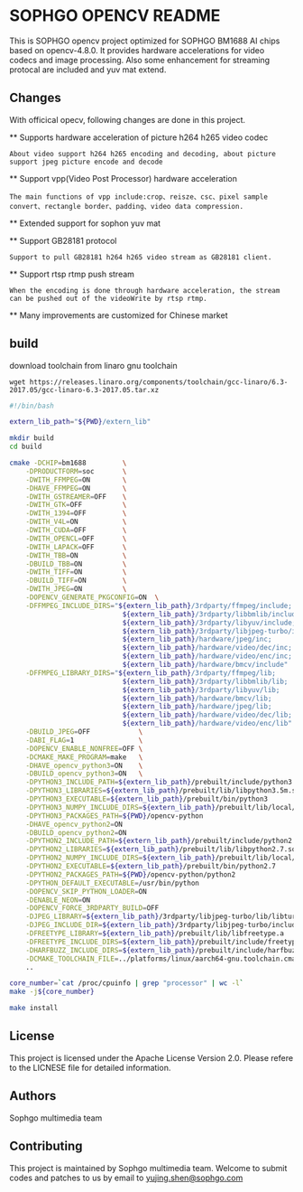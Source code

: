 SOPHGO OPENCV README
====================

This is SOPHGO opencv project optimized for SOPHGO BM1688 AI chips based on opencv-4.8.0. It provides hardware accelerations for video codecs 
and image processing. Also some enhancement for streaming protocal are included and yuv mat extend. 

## Changes
With officical opecv, following changes are done in this project. 

** Supports hardware acceleration of picture h264 h265 video codec

    About video support h264 h265 encoding and decoding, about picture support jpeg picture encode and decode

** Support vpp(Video Post Processor) hardware acceleration

    The main functions of vpp include:crop、reisze、csc、pixel sample convert、rectangle border、padding、video data compression.

** Extended support for sophon yuv mat 

** Support GB28181 protocol

    Support to pull GB28181 h264 h265 video stream as GB28181 client.

** Support rtsp rtmp push stream

    When the encoding is done through hardware acceleration, the stream can be pushed out of the videoWrite by rtsp rtmp.

** Many improvements are customized for Chinese market

## build

download toolchain from linaro gnu toolchain
```base
wget https://releases.linaro.org/components/toolchain/gcc-linaro/6.3-2017.05/gcc-linaro-6.3-2017.05.tar.xz
```

```bash
#!/bin/bash

extern_lib_path="${PWD}/extern_lib"

mkdir build
cd build

cmake -DCHIP=bm1688         \
    -DPRODUCTFORM=soc       \
    -DWITH_FFMPEG=ON        \
    -DHAVE_FFMPEG=ON        \
    -DWITH_GSTREAMER=OFF    \
    -DWITH_GTK=OFF          \
    -DWITH_1394=OFF         \
    -DWITH_V4L=ON           \
    -DWITH_CUDA=OFF         \
    -DWITH_OPENCL=OFF       \
    -DWITH_LAPACK=OFF       \
    -DWITH_TBB=ON           \
    -DBUILD_TBB=ON          \
    -DWITH_TIFF=ON          \
    -DBUILD_TIFF=ON         \
    -DWITH_JPEG=ON          \
    -DOPENCV_GENERATE_PKGCONFIG=ON  \
    -DFFMPEG_INCLUDE_DIRS="${extern_lib_path}/3rdparty/ffmpeg/include;          \
                            ${extern_lib_path}/3rdparty/libbmlib/include;       \
                            ${extern_lib_path}/3rdparty/libyuv/include;         \
                            ${extern_lib_path}/3rdparty/libjpeg-turbo/include;  \
                            ${extern_lib_path}/hardware/jpeg/inc;               \
                            ${extern_lib_path}/hardware/video/dec/inc;          \
                            ${extern_lib_path}/hardware/video/enc/inc;          \
                            ${extern_lib_path}/hardware/bmcv/include"           \
    -DFFMPEG_LIBRARY_DIRS="${extern_lib_path}/3rdparty/ffmpeg/lib;              \
                            ${extern_lib_path}/3rdparty/libbmlib/lib;           \
                            ${extern_lib_path}/3rdparty/libyuv/lib;             \
                            ${extern_lib_path}/hardware/bmcv/lib;               \
                            ${extern_lib_path}/hardware/jpeg/lib;               \
                            ${extern_lib_path}/hardware/video/dec/lib;          \
                            ${extern_lib_path}/hardware/video/enc/lib"          \
    -DBUILD_JPEG=OFF            \
    -DABI_FLAG=1                \
    -DOPENCV_ENABLE_NONFREE=OFF \
    -DCMAKE_MAKE_PROGRAM=make   \
    -DHAVE_opencv_python3=ON    \
    -DBUILD_opencv_python3=ON   \
    -DPYTHON3_INCLUDE_PATH=${extern_lib_path}/prebuilt/include/python3.5   \
    -DPYTHON3_LIBRARIES=${extern_lib_path}/prebuilt/lib/libpython3.5m.so   \
    -DPYTHON3_EXECUTABLE=${extern_lib_path}/prebuilt/bin/python3           \
    -DPYTHON3_NUMPY_INCLUDE_DIRS=${extern_lib_path}/prebuilt/lib/local/python3.5/dist-packages/numpy/core/include \
    -DPYTHON3_PACKAGES_PATH=${PWD}/opencv-python                           \
    -DHAVE_opencv_python2=ON                                               \
    -DBUILD_opencv_python2=ON                                              \
    -DPYTHON2_INCLUDE_PATH=${extern_lib_path}/prebuilt/include/python2.7   \
    -DPYTHON2_LIBRARIES=${extern_lib_path}/prebuilt/lib/libpython2.7.so    \
    -DPYTHON2_NUMPY_INCLUDE_DIRS=${extern_lib_path}/prebuilt/lib/local/python2.7/dist-packages/numpy/core/include \
    -DPYTHON2_EXECUTABLE=${extern_lib_path}/prebuilt/bin/python2.7         \
    -DPYTHON2_PACKAGES_PATH=${PWD}/opencv-python/python2                   \
    -DPYTHON_DEFAULT_EXECUTABLE=/usr/bin/python                            \
    -DOPENCV_SKIP_PYTHON_LOADER=ON                                         \
    -DENABLE_NEON=ON                                                       \
    -DOPENCV_FORCE_3RDPARTY_BUILD=OFF                                      \
    -DJPEG_LIBRARY=${extern_lib_path}/3rdparty/libjpeg-turbo/lib/libturbojpeg.a \
    -DJPEG_INCLUDE_DIR=${extern_lib_path}/3rdparty/libjpeg-turbo/include   \
    -DFREETYPE_LIBRARY=${extern_lib_path}/prebuilt/lib/libfreetype.a       \
    -DFREETYPE_INCLUDE_DIRS=${extern_lib_path}/prebuilt/include/freetype2  \
    -DHARFBUZZ_INCLUDE_DIRS=${extern_lib_path}/prebuilt/include/harfbuzz   \
    -DCMAKE_TOOLCHAIN_FILE=../platforms/linux/aarch64-gnu.toolchain.cmake  \
    ..

core_number=`cat /proc/cpuinfo | grep "processor" | wc -l`
make -j${core_number}

make install


```

## License

This project is licensed under the Apache License Version 2.0. Please refere to the LICNESE file for detailed information. 

## Authors

Sophgo multimedia team
	
## Contributing

This project is maintained by Sophgo multimedia team. Welcome to submit codes and patches to us by email to yujing.shen@sophgo.com